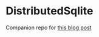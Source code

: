 # DistributedSqlite

Companion repo for [this blog post](https://silbernagel.dev/posts/distributed-sqlite-with-elixir)

